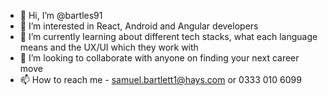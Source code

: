 - 👋 Hi, I’m @bartles91
- 👀 I’m interested in React, Android and Angular developers
- 🌱 I’m currently learning about different tech stacks, what each language means and the UX/UI which they work with
- 💞️ I’m looking to collaborate with anyone on finding your next career move
- 📫 How to reach me - samuel.bartlett1@hays.com or 0333 010 6099

<!---
bartles91/bartles91 is a ✨ special ✨ repository because its `README.md` (this file) appears on your GitHub profile.
You can click the Preview link to take a look at your changes.
--->
